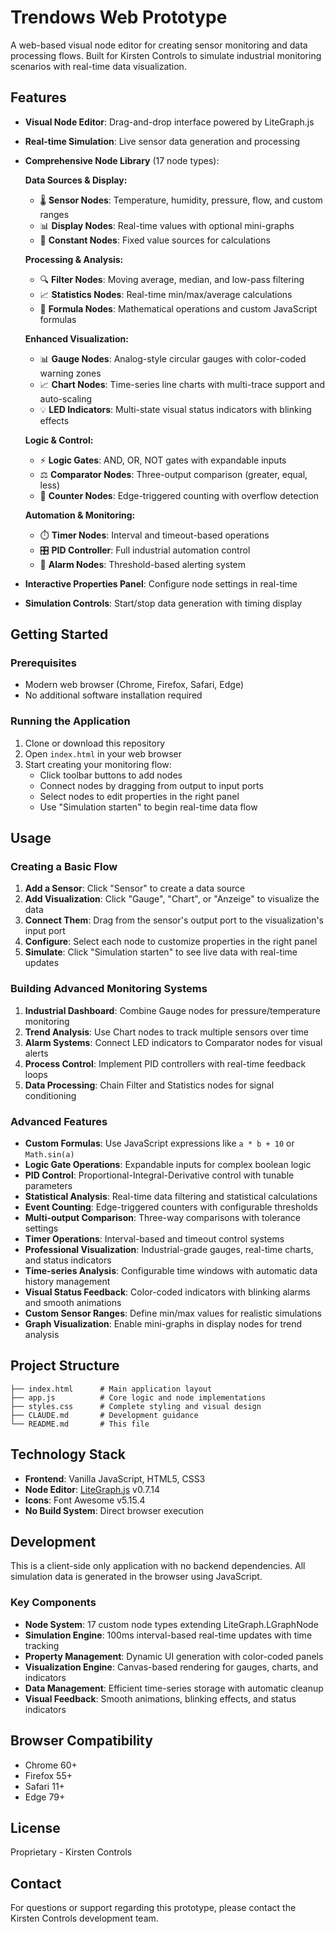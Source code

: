 # Trendows Web Prototype

A web-based visual node editor for creating sensor monitoring and data processing flows. Built for Kirsten Controls to simulate industrial monitoring scenarios with real-time data visualization.

## Features

- **Visual Node Editor**: Drag-and-drop interface powered by LiteGraph.js
- **Real-time Simulation**: Live sensor data generation and processing
- **Comprehensive Node Library** (17 node types):
  
  **Data Sources & Display:**
  - 🌡️ **Sensor Nodes**: Temperature, humidity, pressure, flow, and custom ranges
  - 📊 **Display Nodes**: Real-time values with optional mini-graphs
  - 🔢 **Constant Nodes**: Fixed value sources for calculations
  
  **Processing & Analysis:**
  - 🔍 **Filter Nodes**: Moving average, median, and low-pass filtering
  - 📈 **Statistics Nodes**: Real-time min/max/average calculations
  - 🧮 **Formula Nodes**: Mathematical operations and custom JavaScript formulas
  
  **Enhanced Visualization:**
  - 📊 **Gauge Nodes**: Analog-style circular gauges with color-coded warning zones
  - 📈 **Chart Nodes**: Time-series line charts with multi-trace support and auto-scaling
  - 💡 **LED Indicators**: Multi-state visual status indicators with blinking effects
  
  **Logic & Control:**
  - ⚡ **Logic Gates**: AND, OR, NOT gates with expandable inputs
  - ⚖️ **Comparator Nodes**: Three-output comparison (greater, equal, less)
  - 🔢 **Counter Nodes**: Edge-triggered counting with overflow detection
  
  **Automation & Monitoring:**
  - ⏱️ **Timer Nodes**: Interval and timeout-based operations
  - 🎛️ **PID Controller**: Full industrial automation control
  - 🚨 **Alarm Nodes**: Threshold-based alerting system

- **Interactive Properties Panel**: Configure node settings in real-time
- **Simulation Controls**: Start/stop data generation with timing display

## Getting Started

### Prerequisites

- Modern web browser (Chrome, Firefox, Safari, Edge)
- No additional software installation required

### Running the Application

1. Clone or download this repository
2. Open `index.html` in your web browser
3. Start creating your monitoring flow:
   - Click toolbar buttons to add nodes
   - Connect nodes by dragging from output to input ports
   - Select nodes to edit properties in the right panel
   - Use "Simulation starten" to begin real-time data flow

## Usage

### Creating a Basic Flow

1. **Add a Sensor**: Click "Sensor" to create a data source
2. **Add Visualization**: Click "Gauge", "Chart", or "Anzeige" to visualize the data
3. **Connect Them**: Drag from the sensor's output port to the visualization's input port
4. **Configure**: Select each node to customize properties in the right panel
5. **Simulate**: Click "Simulation starten" to see live data with real-time updates

### Building Advanced Monitoring Systems

1. **Industrial Dashboard**: Combine Gauge nodes for pressure/temperature monitoring
2. **Trend Analysis**: Use Chart nodes to track multiple sensors over time
3. **Alarm Systems**: Connect LED indicators to Comparator nodes for visual alerts
4. **Process Control**: Implement PID controllers with real-time feedback loops
5. **Data Processing**: Chain Filter and Statistics nodes for signal conditioning

### Advanced Features

- **Custom Formulas**: Use JavaScript expressions like `a * b + 10` or `Math.sin(a)`
- **Logic Gate Operations**: Expandable inputs for complex boolean logic
- **PID Control**: Proportional-Integral-Derivative control with tunable parameters
- **Statistical Analysis**: Real-time data filtering and statistical calculations
- **Event Counting**: Edge-triggered counters with configurable thresholds
- **Multi-output Comparison**: Three-way comparisons with tolerance settings
- **Timer Operations**: Interval-based and timeout control systems
- **Professional Visualization**: Industrial-grade gauges, real-time charts, and status indicators
- **Time-series Analysis**: Configurable time windows with automatic data history management
- **Visual Status Feedback**: Color-coded indicators with blinking alarms and smooth animations
- **Custom Sensor Ranges**: Define min/max values for realistic simulations
- **Graph Visualization**: Enable mini-graphs in display nodes for trend analysis

## Project Structure

```
├── index.html      # Main application layout
├── app.js          # Core logic and node implementations
├── styles.css      # Complete styling and visual design
├── CLAUDE.md       # Development guidance
└── README.md       # This file
```

## Technology Stack

- **Frontend**: Vanilla JavaScript, HTML5, CSS3
- **Node Editor**: [LiteGraph.js](https://github.com/jagenjo/litegraph.js) v0.7.14
- **Icons**: Font Awesome v5.15.4
- **No Build System**: Direct browser execution

## Development

This is a client-side only application with no backend dependencies. All simulation data is generated in the browser using JavaScript.

### Key Components

- **Node System**: 17 custom node types extending LiteGraph.LGraphNode
- **Simulation Engine**: 100ms interval-based real-time updates with time tracking
- **Property Management**: Dynamic UI generation with color-coded panels
- **Visualization Engine**: Canvas-based rendering for gauges, charts, and indicators
- **Data Management**: Efficient time-series storage with automatic cleanup
- **Visual Feedback**: Smooth animations, blinking effects, and status indicators

## Browser Compatibility

- Chrome 60+
- Firefox 55+
- Safari 11+
- Edge 79+

## License

Proprietary - Kirsten Controls

## Contact

For questions or support regarding this prototype, please contact the Kirsten Controls development team.